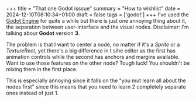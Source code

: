 +++
title = "That one Godot isssue"
summary = "How to wishlist"
date = 2024-12-10T08:10:34+01:00
draft = false
tags = ['godot']
+++
I've used the [Godot Engine](https://godotengine.org/) for quite a while but there is just one annoying thing about it, the separation between user-interface and the visual nodes.
Disclaimer: I'm talking abour **Godot** version **3**.

The problem is that I want to center a node, no matter if it's a *Sprite* or a *TextureRect*, yet there's a big difference in t sihe editor as the first has animation controls while the second has anchors and margins available.
Want to use those features on the other node? Tough luck! You shouldn't be mixing them in the first place.

This is especially annoying since it falls on the "you mut learn all about the nodes first" since this means that you need to learn 2 completely separate ones instead of just 1.
